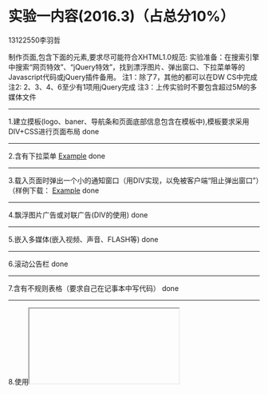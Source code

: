 实验一内容(2016.3)（占总分10%）
===========

13122550李羽哲

制作页面,包含下面的元素,要求尽可能符合XHTML1.0规范:
实验准备：在搜索引擎中搜索“网页特效”、“jQuery特效”，找到漂浮图片、弹出窗口、下拉菜单等的Javascript代码或jQuery插件备用。
注1：除了7，其他的都可以在DW CS中完成
注2: 2、3、4、6至少有1项用jQuery完成
注3：上传实验时不要包含超过5M的多媒体文件

----
1.建立摸板(logo、baner、导航条和页面底部信息包含在模板中),模板要求采用DIV+CSS进行页面布局
done

----
2.含有下拉菜单
[Example](http://www.divcss5.com/css-texiao/texiao758.shtml)
done

----
3.载入页面时弹出一个小的通知窗口（用DIV实现，以免被客户端“阻止弹出窗口”）（样例下载：
[Example](http://www.divcss5.com/css-texiao/texiao608.shtml)
done

----
4.飘浮图片广告或对联广告(DIV的使用)
done

----
5.嵌入多媒体(嵌入视频、声音、FLASH等)
done

----
6.滚动公告栏
done

----
7.含有不规则表格（要求自己在记事本中写代码）
done

----
8.使用<iframe>，使得点击同一页面的链接，目标页面在iframe中显示
done

----
9.含有图像地图（内容可移到热点时显示也可点击热点时显示，显示在层、窗口或iframe中）
done

----
10.页面中使用多种学过的HTML标记,如无序列表、有序列表和定义列表,<img><table>等
<ul>, <ol>
done


